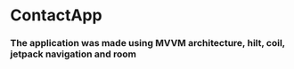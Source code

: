 # ContactApp
### The application was made using MVVM architecture, hilt, coil, jetpack navigation and room
